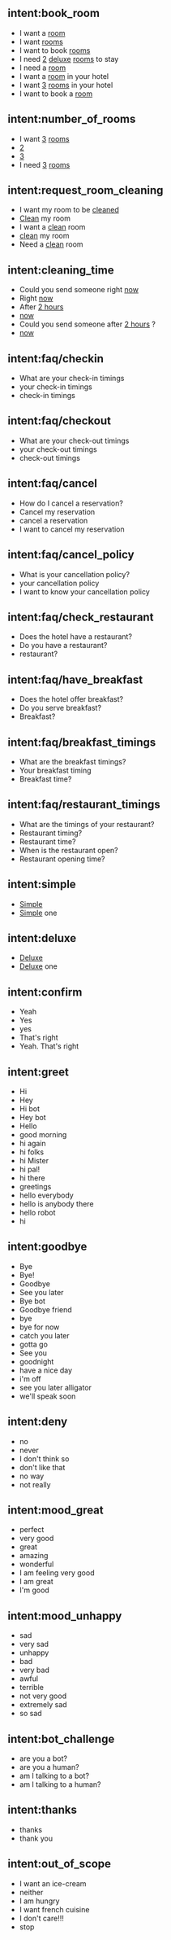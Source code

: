 ## intent:book_room
- I want a [room](facility_type)
- I want [rooms](facility_type)
- I want to book [rooms](facility_type)
- I need [2](number)  [deluxe](room_type) [rooms](facility_type) to stay
- I need a [room](facility_type)
- I want a [room](facility_type) in your hotel
- I want [3](number) [rooms](facility_type) in your hotel
- I want to book a [room](facility_type)

## intent:number_of_rooms
- I want [3](number) [rooms](facility_type)
- [2](number)
- [3](number)
- I need [3](number) [rooms](facility_type)

## intent:request_room_cleaning
- I want my room to be [cleaned](service)
- [Clean](service) my room
- I want a [clean](service) room
- [clean](service) my room
- Need a [clean](service) room

## intent:cleaning_time
- Could you send someone right [now](time)
- Right [now](time)
- After [2 hours](time)
- [now](time)
- Could you send someone after [2 hours](time) ?
- [now](time)

## intent:faq/checkin
- What are your check-in timings
- your check-in timings
- check-in timings

## intent:faq/checkout
- What are your check-out timings
- your check-out timings
- check-out timings

## intent:faq/cancel
- How do I cancel a reservation?
- Cancel my reservation
- cancel a reservation
- I want to cancel my reservation

## intent:faq/cancel_policy
- What is your cancellation policy?
- your cancellation policy
- I want to know your cancellation policy

## intent:faq/check_restaurant
- Does the hotel have a restaurant?
- Do you have a restaurant?
- restaurant?

## intent:faq/have_breakfast
- Does the hotel offer breakfast?
- Do you serve breakfast?
- Breakfast?

## intent:faq/breakfast_timings
- What are the breakfast timings?
- Your breakfast timing
- Breakfast time?

## intent:faq/restaurant_timings
- What are the timings of your restaurant?
- Restaurant timing?
- Restaurant time?
- When is the restaurant open?
- Restaurant opening time?

## intent:simple
- [Simple](room_type)
- [Simple](room_type) one

## intent:deluxe
- [Deluxe](room_type)
- [Deluxe](room_type) one

## intent:confirm
- Yeah
- Yes
- yes
- That's right
- Yeah. That's right

## intent:greet
- Hi
- Hey
- Hi bot
- Hey bot
- Hello
- good morning
- hi again
- hi folks
- hi Mister
- hi pal!
- hi there
- greetings
- hello everybody
- hello is anybody there
- hello robot
- hi

## intent:goodbye
- Bye
- Bye!
- Goodbye
- See you later
- Bye bot
- Goodbye friend
- bye
- bye for now
- catch you later
- gotta go
- See you
- goodnight
- have a nice day
- i'm off
- see you later alligator
- we'll speak soon


## intent:deny
- no
- never
- I don't think so
- don't like that
- no way
- not really

## intent:mood_great
- perfect
- very good
- great
- amazing
- wonderful
- I am feeling very good
- I am great
- I'm good

## intent:mood_unhappy
- sad
- very sad
- unhappy
- bad
- very bad
- awful
- terrible
- not very good
- extremely sad
- so sad

## intent:bot_challenge
- are you a bot?
- are you a human?
- am I talking to a bot?
- am I talking to a human?

## intent:thanks
- thanks
- thank you

## intent:out_of_scope
- I want an ice-cream
- neither
- I am hungry
- I want french cuisine
- I don't care!!!
- stop
